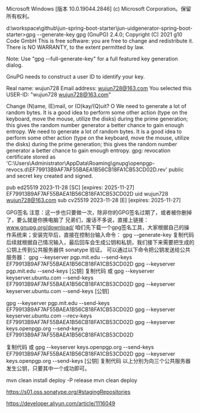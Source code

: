 Microsoft Windows [版本 10.0.19044.2846]
(c) Microsoft Corporation。保留所有权利。


d:\workspace\github\jun-spring-boot-starter\jun-uidgenerator-spring-boot-starter>gpg --generate-key
gpg (GnuPG) 2.4.0; Copyright (C) 2021 g10 Code GmbH
This is free software: you are free to change and redistribute it.
There is NO WARRANTY, to the extent permitted by law.

Note: Use "gpg --full-generate-key" for a full featured key generation dialog.

GnuPG needs to construct a user ID to identify your key.

Real name: wujun728
Email address: wujun728@163.com
You selected this USER-ID:
"wujun728 <wujun728@163.com>"

Change (N)ame, (E)mail, or (O)kay/(Q)uit? O
We need to generate a lot of random bytes. It is a good idea to perform
some other action (type on the keyboard, move the mouse, utilize the
disks) during the prime generation; this gives the random number
generator a better chance to gain enough entropy.
We need to generate a lot of random bytes. It is a good idea to perform
some other action (type on the keyboard, move the mouse, utilize the
disks) during the prime generation; this gives the random number
generator a better chance to gain enough entropy.
gpg: revocation certificate stored as 'C:\\Users\\Administrator\\AppData\\Roaming\\gnupg\\openpgp-revocs.d\\EF79913B9AF7AF55BAEA1B56CB18FA1CB53CD02D.rev'
public and secret key created and signed.

pub   ed25519 2023-11-28 [SC] [expires: 2025-11-27]
EF79913B9AF7AF55BAEA1B56CB18FA1CB53CD02D
uid                      wujun728 <wujun728@163.com>
sub   cv25519 2023-11-28 [E] [expires: 2025-11-27]



GPG签名
注意：这一步也只要做一次，除非你的GPG签名过期了，或者被你删掉了，要么就是你换电脑了
兄弟们，废话不多说，直接上链接：www.gnupg.org/download/
咱们先下载一个gpg签名工具，大家根据自己的操作系统来；安装完毕后，直接在控制台输入命令：
gpg --generate-key
复制代码
后续就根据自己情况输入，最后回车会生成公钥和私钥，我们接下来需要把生成的公钥上传到公共服务器供 sonatype 验证。
可以通过以下命令把公钥发送给公共服务器：
gpg --keyserver pgp.mit.edu --send-keys EF79913B9AF7AF55BAEA1B56CB18FA1CB53CD02D
gpg --keyserver pgp.mit.edu --send-keys [公钥]
复制代码
或
gpg --keyserver keyserver.ubuntu.com --send-keys EF79913B9AF7AF55BAEA1B56CB18FA1CB53CD02D
gpg --keyserver keyserver.ubuntu.com --send-keys [公钥]

gpg --keyserver pgp.mit.edu --send-keys EF79913B9AF7AF55BAEA1B56CB18FA1CB53CD02D
gpg --keyserver keyserver.ubuntu.com --recv-keys EF79913B9AF7AF55BAEA1B56CB18FA1CB53CD02D
gpg --keyserver keys.openpgp.org --send-keys EF79913B9AF7AF55BAEA1B56CB18FA1CB53CD02D

复制代码
或
gpg --keyserver keys.openpgp.org --send-keys EF79913B9AF7AF55BAEA1B56CB18FA1CB53CD02D
gpg --keyserver keys.openpgp.org --send-keys [公钥]
复制代码
以上分别为向三个公共服务器发生公钥，只要其中一个成功即可。


mvn clean install deploy -P release
mvn clean   deploy 

https://s01.oss.sonatype.org/#stagingRepositories


https://developer.aliyun.com/article/1116049

